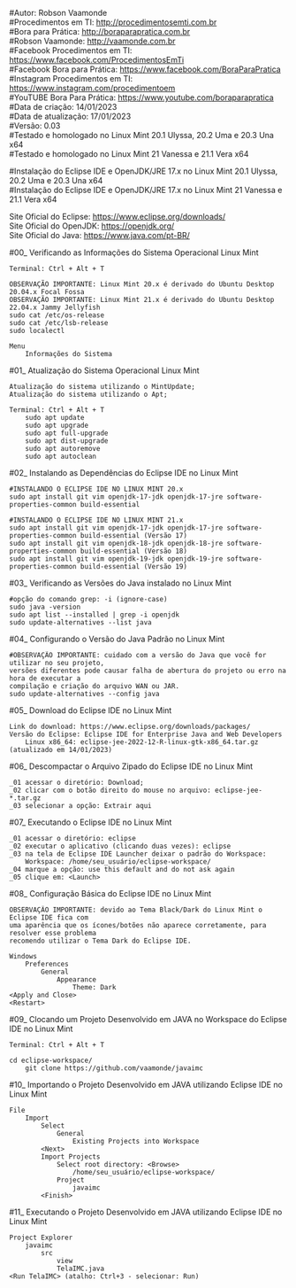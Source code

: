 #Autor: Robson Vaamonde<br>
#Procedimentos em TI: http://procedimentosemti.com.br<br>
#Bora para Prática: http://boraparapratica.com.br<br>
#Robson Vaamonde: http://vaamonde.com.br<br>
#Facebook Procedimentos em TI: https://www.facebook.com/ProcedimentosEmTi<br>
#Facebook Bora para Prática: https://www.facebook.com/BoraParaPratica<br>
#Instagram Procedimentos em TI: https://www.instagram.com/procedimentoem<br>
#YouTUBE Bora Para Prática: https://www.youtube.com/boraparapratica<br>
#Data de criação: 14/01/2023<br>
#Data de atualização: 17/01/2023<br>
#Versão: 0.03<br>
#Testado e homologado no Linux Mint 20.1 Ulyssa, 20.2 Uma e 20.3 Una x64<br>
#Testado e homologado no Linux Mint 21 Vanessa e 21.1 Vera x64

#Instalação do Eclipse IDE e OpenJDK/JRE 17.x no Linux Mint 20.1 Ulyssa, 20.2 Uma e 20.3 Una x64<br>
#Instalação do Eclipse IDE e OpenJDK/JRE 17.x no Linux Mint 21 Vanessa e 21.1 Vera x64

Site Oficial do Eclipse: https://www.eclipse.org/downloads/<br>
Site Oficial do OpenJDK: https://openjdk.org/<br>
Site Oficial do Java: https://www.java.com/pt-BR/

#00_ Verificando as Informações do Sistema Operacional Linux Mint<br>

	Terminal: Ctrl + Alt + T

	OBSERVAÇÃO IMPORTANTE: Linux Mint 20.x é derivado do Ubuntu Desktop 20.04.x Focal Fossa 
	OBSERVAÇÃO IMPORTANTE: Linux Mint 21.x é derivado do Ubuntu Desktop 22.04.x Jammy Jellyfish
	sudo cat /etc/os-release
	sudo cat /etc/lsb-release
	sudo localectl

	Menu
		Informações do Sistema

#01_ Atualização do Sistema Operacional Linux Mint<br>

	Atualização do sistema utilizando o MintUpdate;
	Atualização do sistema utilizando o Apt;

	Terminal: Ctrl + Alt + T
		sudo apt update
		sudo apt upgrade
		sudo apt full-upgrade
		sudo apt dist-upgrade
		sudo apt autoremove
		sudo apt autoclean

#02_ Instalando as Dependências do Eclipse IDE no Linux Mint<br>

	#INSTALANDO O ECLIPSE IDE NO LINUX MINT 20.x
	sudo apt install git vim openjdk-17-jdk openjdk-17-jre software-properties-common build-essential

	#INSTALANDO O ECLIPSE IDE NO LINUX MINT 21.x
	sudo apt install git vim openjdk-17-jdk openjdk-17-jre software-properties-common build-essential (Versão 17)
	sudo apt install git vim openjdk-18-jdk openjdk-18-jre software-properties-common build-essential (Versão 18)
	sudo apt install git vim openjdk-19-jdk openjdk-19-jre software-properties-common build-essential (Versão 19)

#03_ Verificando as Versões do Java instalado no Linux Mint<br>

	#opção do comando grep: -i (ignore-case)
	sudo java -version
	sudo apt list --installed | grep -i openjdk
	sudo update-alternatives --list java

#04_ Configurando o Versão do Java Padrão no Linux Mint<br>

	#OBSERVAÇÃO IMPORTANTE: cuidado com a versão do Java que você for utilizar no seu projeto, 
	versões diferentes pode causar falha de abertura do projeto ou erro na hora de executar a 
	compilação e criação do arquivo WAN ou JAR.
	sudo update-alternatives --config java

#05_ Download do Eclipse IDE no Linux Mint<br>

	Link do download: https://www.eclipse.org/downloads/packages/
	Versão do Eclipse: Eclipse IDE for Enterprise Java and Web Developers
		Linux x86_64: eclipse-jee-2022-12-R-linux-gtk-x86_64.tar.gz (atualizado em 14/01/2023)

#06_ Descompactar o Arquivo Zipado do Eclipse IDE no Linux Mint<br>

	_01 acessar o diretório: Download;
	_02 clicar com o botão direito do mouse no arquivo: eclipse-jee-*.tar.gz
	_03 selecionar a opção: Extrair aqui

#07_ Executando o Eclipse IDE no Linux Mint<br>

	_01 acessar o diretório: eclipse
	_02 executar o aplicativo (clicando duas vezes): eclipse
	_03 na tela de Eclipse IDE Launcher deixar o padrão do Workspace:
		Workspace: /home/seu_usuário/eclipse-workspace/
	_04 marque a opção: use this default and do not ask again
	_05 clique em: <Launch>

#08_ Configuração Básica do Eclipse IDE no Linux Mint<br>

	OBSERVAÇÃO IMPORTANTE: devido ao Tema Black/Dark do Linux Mint o Eclipse IDE fica com 
	uma aparência que os ícones/botões não aparece corretamente, para resolver esse problema 
	recomendo utilizar o Tema Dark do Eclipse IDE.

	Windows
		Preferences
			General
				Appearance
					Theme: Dark
	<Apply and Close>
	<Restart>

#09_ Clocando um Projeto Desenvolvido em JAVA no Workspace do Eclipse IDE no Linux Mint<br>

	Terminal: Ctrl + Alt + T

	cd eclipse-workspace/
		git clone https://github.com/vaamonde/javaimc

#10_ Importando o Projeto Desenvolvido em JAVA utilizando Eclipse IDE no Linux Mint<br>

	File
		Import
			Select
				General
					Existing Projects into Workspace
			<Next>
			Import Projects
				Select root directory: <Browse>
					/home/seu_usuário/eclipse-workspace/
				Project
					javaimc
			<Finish>

#11_ Executando o Projeto Desenvolvido em JAVA utilizando Eclipse IDE no Linux Mint<br>

	Project Explorer
		javaimc
		    src
			    view
				TelaIMC.java
	<Run TelaIMC> (atalho: Ctrl+3 - selecionar: Run)